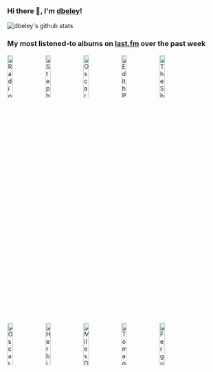 ### Hi there 👋, I'm [dbeley](https://dbeley.ovh/en)!

![dbeley's github stats](https://github-readme-stats.vercel.app/api?username=dbeley)

### My most listened-to albums on [last.fm](https://www.last.fm/user/d_beley) over the past week

[<img src='https://lastfm.freetls.fastly.net/i/u/300x300/9dbcd9399ac3e622b4f508323155b644.jpg' width='16%' height='16%' alt='Radiohead - In Rainbows'>](https://www.last.fm/music/radiohead/in%2brainbows)&nbsp;
[<img src='https://lastfm.freetls.fastly.net/i/u/300x300/c98c05394deea54872bed7462ffbc2be.jpg' width='16%' height='16%' alt='Stephen Malkmus - Stephen Malkmus'>](https://www.last.fm/music/stephen%2bmalkmus/stephen%2bmalkmus)&nbsp;
[<img src='https://lastfm.freetls.fastly.net/i/u/300x300/8856af62b38a477ec738c43520e43125.jpg' width='16%' height='16%' alt='Oscar Peterson - An Oscar Peterson Christmas'>](https://www.last.fm/music/oscar%2bpeterson/an%2boscar%2bpeterson%2bchristmas)&nbsp;
[<img src='https://lastfm.freetls.fastly.net/i/u/300x300/9254924a180e440f86a98233e6d2aa05.jpg' width='16%' height='16%' alt='Édith Piaf - The Voice of the Sparrow: The Very Best of Édith Piaf'>](https://www.last.fm/music/%25c3%2589dith%2bpiaf/the%2bvoice%2bof%2bthe%2bsparrow%253a%2bthe%2bvery%2bbest%2bof%2b%25c3%2589dith%2bpiaf)&nbsp;
[<img src='https://lastfm.freetls.fastly.net/i/u/300x300/026deeac97fbc1b18538da7f8a94c747.jpg' width='16%' height='16%' alt='The Shangri‐Las - Myrmidons of Melodrama'>](https://www.last.fm/music/the%2bshangri%25e2%2580%2590las/myrmidons%2bof%2bmelodrama)&nbsp;
<br>
[<img src='https://lastfm.freetls.fastly.net/i/u/300x300/4af8b42df258be4231f001674f0b6b43.jpg' width='16%' height='16%' alt='Oscar Peterson - The Complete Songbooks'>](https://www.last.fm/music/oscar%2bpeterson/the%2bcomplete%2bsongbooks)&nbsp;
[<img src='https://lastfm.freetls.fastly.net/i/u/300x300/3c2c0ad8d2744ac5cac6535492aae6a4.png' width='16%' height='16%' alt='Herbie Hancock - Man-Child'>](https://www.last.fm/music/herbie%2bhancock/man-child)&nbsp;
[<img src='https://lastfm.freetls.fastly.net/i/u/300x300/e345e60dfec207641798c02ae8071280.png' width='16%' height='16%' alt='Miles Davis - Kind of Blue'>](https://www.last.fm/music/miles%2bdavis/kind%2bof%2bblue)&nbsp;
[<img src='https://lastfm.freetls.fastly.net/i/u/300x300/3518860da11cf1d0580a79b97cb05218.jpg' width='16%' height='16%' alt='Tomaga - Intimate Immensity'>](https://www.last.fm/music/tomaga/intimate%2bimmensity)&nbsp;
[<img src='https://lastfm.freetls.fastly.net/i/u/300x300/39c8136eb4a0bac5c5da45c3c732b57f.jpg' width='16%' height='16%' alt='Fergus McCreadie - Forest Floor'>](https://www.last.fm/music/fergus%2bmccreadie/forest%2bfloor)&nbsp;
<br>
